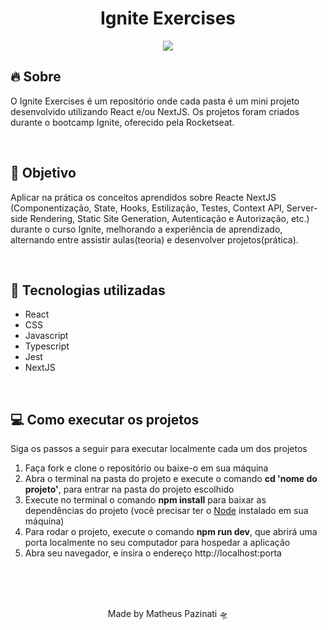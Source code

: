 <h1 align="center">Ignite Exercises</h1>
<p align="center">
  <img src="https://camo.githubusercontent.com/da00d1d0de49a4a6b5b64e5538ff21f8d41b686f10a18b158a7558d8b94462c8/68747470733a2f2f7265732e636c6f7564696e6172792e636f6d2f646c6f6164623262782f696d6167652f75706c6f61642f76313633353939343834352f30666638616338302d383032362d313165622d386564312d6538623737373634666263645f656c336674332e706e67">
</p>
<h2>🔥 Sobre</h2>
<p>O Ignite Exercises é um repositório onde cada pasta é um mini projeto desenvolvido utilizando React e/ou NextJS. Os projetos foram criados durante o bootcamp Ignite, oferecido pela Rocketseat.</p>
<br>
<h2>🎯 Objetivo</h2>
<p>Aplicar na prática os conceitos aprendidos sobre Reacte NextJS (Componentização, State, Hooks, Estilização, Testes, Context API, Server-side Rendering, Static Site Generation, Autenticação e Autorização, etc.) durante o curso Ignite, melhorando a experiência de aprendizado, alternando entre assistir aulas(teoria) e desenvolver projetos(prática).</p>
<br>
<h2>🚀 Tecnologias utilizadas</h2>
  <ul>
    <li>React</li>
    <li>CSS</li>
    <li>Javascript</li>
    <li>Typescript</li>
    <li>Jest</li>
    <li>NextJS</li>
  </ul>
<br>
<h2>💻 Como executar os projetos</h2>
<p>Siga os passos a seguir para executar localmente cada um dos projetos</p>
  <ol>
    <li>Faça fork e clone o repositório ou baixe-o em sua máquina</li>
    <li>Abra o terminal na pasta do projeto e execute o comando <strong>cd 'nome do projeto'</strong>, para entrar na pasta do projeto escolhido</li>
    <li>Execute no terminal o comando  <strong>npm install</strong> para baixar as dependências do projeto (você precisar ter o <a href="https://nodejs.org/en/">Node</a> instalado em sua máquina)</li>
    <li>Para rodar o projeto, execute o comando <strong>npm run dev</strong>, que abrirá uma porta localmente no seu computador para hospedar a aplicação</li>
    <li>Abra seu navegador, e insira o endereço http://localhost:porta</li>
  </ol>
<br>
<br>
<br>
<p align="center">Made by Matheus Pazinati 🛸</p>

